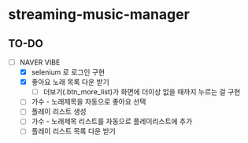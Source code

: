 # streaming-music-manager

## TO-DO

- [ ] NAVER VIBE
  - [x] selenium 로 로그인 구현
  - [x] 좋아요 노래 목록 다운 받기
    - [ ] 더보기(.btn_more_list)가 화면에 더이상 없을 때까지 누르는 걸 구현
  - [ ] 가수 - 노래제목을 자동으로 좋아요 선택
  - [ ] 플레이 리스트 생성
  - [ ] 가수 - 노래제목 리스트를 자동으로 플레이리스트에 추가
  - [ ] 플레이 리스트 목록 다운 받기
